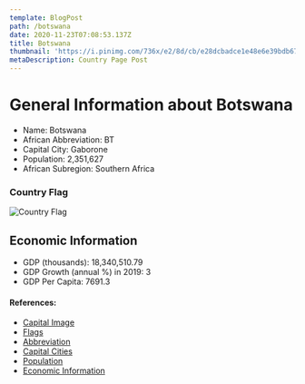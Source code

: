 ```yaml
---
template: BlogPost
path: /botswana
date: 2020-11-23T07:08:53.137Z
title: Botswana
thumbnail: 'https://i.pinimg.com/736x/e2/8d/cb/e28dcbadce1e48e6e39bdb67e4b26697.jpg'
metaDescription: Country Page Post
---
```


# General Information about Botswana

- Name: Botswana
- African Abbreviation: BT
- Capital City: Gaborone
- Population: 2,351,627
- African Subregion: Southern Africa

### Country Flag
![Country Flag](https://raw.githubusercontent.com/hjnilsson/country-flags/master/png1000px/bw.png)

## Economic Information
 - GDP (thousands): 18,340,510.79
 - GDP Growth (annual %) in 2019: 3
 - GDP Per Capita: 7691.3

#### References:
- [Capital Image](https://i.pinimg.com/736x/e2/8d/cb/e28dcbadce1e48e6e39bdb67e4b26697.jpg)
- [Flags](https://github.com/hjnilsson/country-flags)
- [Abbreviation](https://planetarynames.wr.usgs.gov/Abbreviations)
- [Capital Cities](https://www.nationsonline.org/oneworld/capitals_africa.htm)
- [Population](https://www.worldometers.info/population/countries-in-africa-by-population/)
- [Economic Information](https://data.worldbank.org/)
